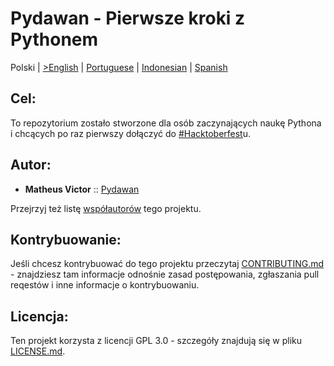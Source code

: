 # Pydawan - Pierwsze kroki z Pythonem
<p align="center">

  <span>Polski</span> |
  <a href="https://github.com/matheusvictor/Pydawan/blob/master/lang/english/README.md">>English</a> |
  <a href="https://github.com/matheusvictor/Pydawan#pydawan---iniciando-no-python">Portuguese</a> |
  <a href="../indonesian/README.md#pydawan---memulai-dengan-python">Indonesian</a> |
  <a href="https://github.com/matheusvictor/Pydawan/tree/master/lang/spanish#pydawan---getting-started-with-python">Spanish</a>

</p>

## Cel: 

To repozytorium zostało stworzone dla osób zaczynających naukę Pythona i chcących po raz pierwszy dołączyć do [#Hacktoberfest](https://hacktoberfest.digitalocean.com/)u.

## Autor:

* **Matheus Victor** :: [Pydawan](https://github.com/matheusvictor/Pydawan)

Przejrzyj też listę [współautorów](https://github.com/matheusvictor/Pydawan/graphs/contributors) tego projektu.

## Kontrybuowanie:

Jeśli chcesz kontrybuować do tego projektu przeczytaj [CONTRIBUTING.md](https://github.com/matheusvictor/Pydawan/blob/master/CONTRIBUTING.md) - znajdziesz tam informacje odnośnie zasad postępowania, zgłaszania pull reqestów i inne informacje o kontrybuowaniu.

## Licencja:

Ten projekt korzysta z licencji GPL 3.0 - szczegóły znajdują się w pliku [LICENSE.md](https://github.com/matheusvictor/Pydawan/blob/master/LICENSE).